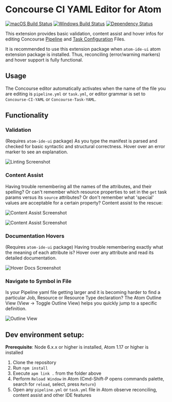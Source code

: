 # Concourse CI YAML Editor for Atom
[![macOS Build Status](https://travis-ci.org/spring-projects/atom-concourse.svg?branch=master)](https://travis-ci.org/spring-projects/atom-concourse) [![Windows Build Status](https://ci.appveyor.com/api/projects/status/1jvknxt9jhykgrxo?svg=true)](https://ci.appveyor.com/project/spring-projects/atom-concourse/branch/master) [![Dependency Status](https://david-dm.org/spring-projects/atom-concourse.svg)](https://david-dm.org/spring-projects/atom-concourse)

This extension provides basic validation, content assist and hover infos
for editing Concourse [Pipeline](https://concourse.ci/pipelines.html) and [Task Configuration](https://concourse.ci/running-tasks.html) Files.

It is recommended to use this extension package when `atom-ide-ui` atom extension package is installed. Thus, reconciling (error/warning markers) and hover support is fully functional. 

## Usage

The Concourse editor automatically activates when the name of the file you are editing is `pipeline.yml` or `task.yml`, or editor grammar is set to `Concourse-CI-YAML` or `Concourse-Task-YAML`.

## Functionality

### Validation

(Requires `atom-ide-ui` package) As you type the manifest is parsed and checked for basic syntactic and structural correctness. Hover over
an error marker to see an explanation.

![Linting Screenshot][linting]

### Content Assist

Having trouble remembering all the names of the attributes, and their spelling? Or can't remember
which resource properties to set in the `get` task params versus its `source` attributes? Or
don't remember what 'special' values are acceptable for a certain property? Content assist
to the rescue:

![Content Assist Screenshot][ca1]

![Content Assist Screenshot][ca2]

### Documentation Hovers

(Requires `atom-ide-ui` package) Having trouble remembering exactly what the meaning of each attribute is? Hover over any attribute and 
read its detailed documentation.

![Hover Docs Screenshot][hovers]

### Navigate to Symbol in File

Is your Pipeline yaml file getting larger and it is becoming harder to find a particular Job, Resource or
Resource Type declaration? The Atom Outline View (View -> Toggle Outline View) helps you quickly jump to a specific definition.

![Outline View][outline_view]

## Dev environment setup:
**Prerequisite**: Node 6.x.x or higher is installed, Atom 1.17 or higher is installed
1. Clone the repository
2. Run `npm install`
3. Execute `apm link .` from the folder above
5. Perform `Reload Window` in Atom (Cmd-Shift-P opens commands palette, search for `reload`, select, press `Return`)
6. Open any `pipeline.yml` or `task.yml` file in Atom observe reconciling, content assist and other IDE features

[linting]:
https://raw.githubusercontent.com/spring-projects/atom-concourse/f56788acb499bea1282c69bc42a269f7c2c92e32/readme-imgs/linting.png

[ca1]:
https://raw.githubusercontent.com/spring-projects/atom-concourse/f56788acb499bea1282c69bc42a269f7c2c92e32/readme-imgs/ca1.png

[ca2]:
https://raw.githubusercontent.com/spring-projects/atom-concourse/f56788acb499bea1282c69bc42a269f7c2c92e32/readme-imgs/ca2.png

[hovers]:
https://raw.githubusercontent.com/spring-projects/atom-concourse/f56788acb499bea1282c69bc42a269f7c2c92e32/readme-imgs/hovers.png

[outline_view]:
https://raw.githubusercontent.com/spring-projects/atom-concourse/f56788acb499bea1282c69bc42a269f7c2c92e32/readme-imgs/outline_view.png

